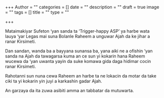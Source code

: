 +++
Author = ""
categories = []
date = ""
description = ""
draft = true
image = ""
tags = []
title = ""
type = ""

+++

Mataimakiyar Sufeton ‘yan sanda ta ‘Trigger-happy ASP’ ya harbe wata lauya ‘yar Legas mai suna Bolanle Raheem a unguwar Ajah da ke jihar a ranar Kirsimeti.

Dan sandan, wanda ba a bayyana sunansa ba, yana aiki ne a ofishin ‘yan sanda na Ajah da tawagarsa kuma an ce sun yi kokarin hana Raheem wucewa da ‘yan uwanta yayin da suke komawa gida daga hidimar cocin ranar Kirsimeti.

Rahotanni sun nuna cewa Raheem an harbe ta ne lokacin da motar da take ciki ta yi kokarin yin juyi a karkashin gadar Ajah.

An garzaya da ita zuwa asibiti amma an tabbatar da mutuwarta.